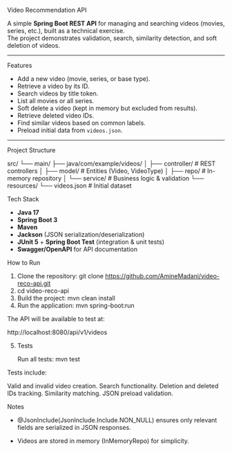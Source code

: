  Video Recommendation API

A simple **Spring Boot REST API** for managing and searching videos (movies, series, etc.), built as a technical exercise.  
The project demonstrates validation, search, similarity detection, and soft deletion of videos.

---

 Features
- Add a new video (movie, series, or base type).
- Retrieve a video by its ID.
- Search videos by title token.
- List all movies or all series.
- Soft delete a video (kept in memory but excluded from results).
- Retrieve deleted video IDs.
- Find similar videos based on common labels.
- Preload initial data from `videos.json`.

---
 Project Structure

src/
└── main/
├── java/com/example/videos/
│ ├── controller/ # REST controllers
│ ├── model/ # Entities (Video, VideoType)
│ ├── repo/ # In-memory repository
│ └── service/ # Business logic & validation
└── resources/
└── videos.json # Initial dataset

Tech Stack
- **Java 17**
- **Spring Boot 3**
- **Maven**
- **Jackson** (JSON serialization/deserialization)
- **JUnit 5** + **Spring Boot Test** (integration & unit tests)
- **Swagger/OpenAPI** for API documentation

How to Run

1. Clone the repository:
   git clone https://github.com/AmineMadani/video-reco-api.git
2. cd video-reco-api
3. Build the project:
   mvn clean install 
4. Run the application:
   mvn spring-boot:run

The API will be available to test at:

http://localhost:8080/api/v1/videos

5. Tests

   Run all tests:
   mvn test

Tests include:

Valid and invalid video creation.
Search functionality.
Deletion and deleted IDs tracking.
Similarity matching.
JSON preload validation.

Notes

- @JsonInclude(JsonInclude.Include.NON_NULL) ensures only relevant fields are serialized in JSON responses.

- Videos are stored in memory (InMemoryRepo) for simplicity.
